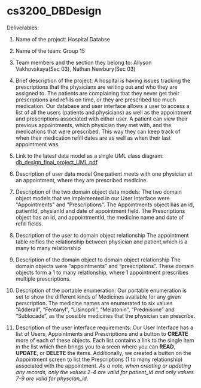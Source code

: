 # cs3200_DBDesign
Deliverables: 

1. Name of the project: Hospital Databse

2. Name of the team: Group 15

3. Team members and the section they belong to: Allyson Vakhovskaya(Sec 03), Nathan Newbury(Sec 03)

4. Brief description of the project:
A hospital is having issues tracking the prescriptions that the physicians are writing out and who they are assigned to. The patients are complaining that they never get their prescriptions and refills on time, or they are prescribed too much medication. Our database and user interface allows a user to access a list of all the users (patients and physicians) as well as the appointment and prescriptions associated with either user. A patient can view their previous appointments, which physician they met with, and the medications that were prescribed. This way they can keep track of when their medication refill dates are as well as when their last appointment was.

5. Link to the latest data model as a single UML class diagram:
[ db_design_final_project_UML.pdf](https://github.com/AVakhovskaya/cs3200_DBDesign/files/6381524/db_design_final_project_UML.pdf)

6. Description of user data model
One patient meets with one physician at an appointment, where they are prescribed medicine.

7. Description of the two domain object data models:
The two domain object models that we implemented in our User Interface were "Appointments" and "Prescriptions". The Appointments object has an id, patientId, physianId and date of appointment field. The Prescriptions object has an id, and appointmentId, the medicine name and date of refill fields.

8. Description of the user to domain object relationship
The appointment table reifies the relationship between physician and patient,which is a many to many relationship

9. Description of the domain object to domain object relationship
The domain objects were “appointments” and “prescriptions”. These domain objects form a 1 to many relationship, where 1 appointment prescribes multiple prescriptions. 

10. Description of the portable enumeration: 
Our portable enumeration is set to show the different kinds of Medicines available for any given perscription. The medicine names are enumerated to six values “Adderall”, “Fentanyl”, “Lisinopril”, “Melatonin”, “Prednisone” and “Sublocade”, as the possible medicines that the physician can prescribe.   

11. Description of the user interface requirements:
Our User Interface has a list of Users, Appointments and Prescriptions and a button to **CREATE** more of each of these objects. Each list contains a link to the single item in the list which then brings you to a sreen where you can **READ**, **UPDATE**, or **DELETE** the items. Additionally, we created a button on the Appointment screen to list the Prescriptions (1 to many relationship) associated with the appointment. *As a note, when creating or updating any records, only the values 2-4 are valid for patient_id and only values 7-9 are valid for physcian_id.*
